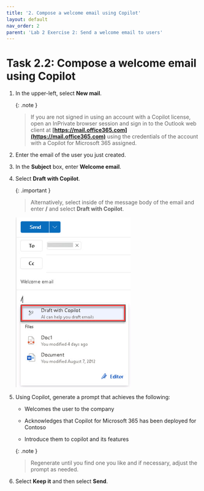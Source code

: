 ```yaml
---
title: '2. Compose a welcome email using Copilot'
layout: default
nav_order: 2
parent: 'Lab 2 Exercise 2: Send a welcome email to users'
---
```


# Task 2.2: Compose a welcome email using Copilot

1. In the upper-left, select **New mail**.  


   {: .note }
   > If you are not signed in using an account with a Copilot license, open an InPrivate browser session and sign in to the Outlook web client at **[https://mail.office365.com](https://mail.office365.com)** using the credentials of the account with a Copilot for Microsoft 365 assigned.
 

1. Enter the email of the user you just created.

 

1. In the **Subject** box, enter **Welcome email**.


1. Select **Draft with Copilot**.
   
    {: .important }
    > Alternatively, select inside of the message body of the email and enter **/** and select **Draft with Copilot**. 

    > 

    ![a7.jpg](../media/lab2/a7.jpg) 

 

1. Using Copilot, generate a prompt that achieves the following: 

  
    - Welcomes the user to the company 

    - Acknowledges that Copilot for Microsoft 365 has been deployed for Contoso 

    - Introduce them to copilot and its features  

   {: .note }
   > Regenerate until you find one you like and if necessary, adjust the prompt as needed. 

1. Select **Keep it** and then select **Send**. 

